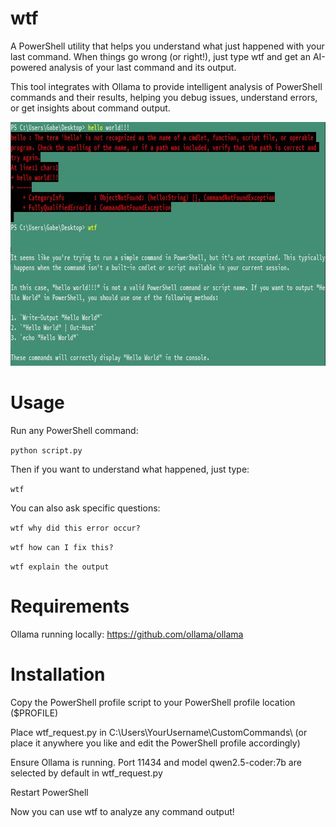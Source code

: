 # wtf
A PowerShell utility that helps you understand what just happened with your last command. When things go wrong (or right!), just type wtf and get an AI-powered analysis of your last command and its output.

This tool integrates with Ollama to provide intelligent analysis of PowerShell commands and their results, helping you debug issues, understand errors, or get insights about command output.

<div align="center">
 <img alt="demo" height="390px" src="https://github.com/gabriellarson/wtf/blob/main/demo.JPG">
</div>

# Usage

Run any PowerShell command:

```python script.py```


Then if you want to understand what happened, just type:

```wtf```


You can also ask specific questions:

```wtf why did this error occur?```

```wtf how can I fix this?```

```wtf explain the output```


# Requirements
Ollama running locally: https://github.com/ollama/ollama


# Installation

Copy the PowerShell profile script to your PowerShell profile location ($PROFILE)

Place wtf_request.py in C:\Users\YourUsername\CustomCommands\ (or place it anywhere you like and edit the PowerShell profile accordingly)

Ensure Ollama is running. Port 11434 and model qwen2.5-coder:7b are selected by default in wtf_request.py

Restart PowerShell

Now you can use wtf to analyze any command output!
